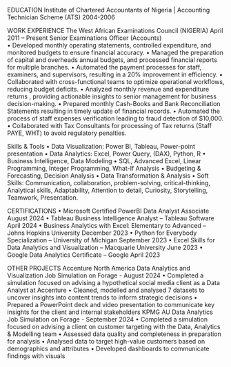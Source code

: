 EDUCATION
Institute of Chartered Accountants of Nigeria | Accounting Technician Scheme (ATS)	2004-2006

WORK EXPERIENCE
The West African Examinations Council (NIGERIA) 	April 2011 – Present
Senior Examinations Officer (Accounts)	           
•	Developed monthly operating statements, controlled expenditure, and monitored budgets to ensure financial accuracy.
•	Managed the preparation of capital and overheads annual budgets, and processed financial reports for multiple branches.
•	Automated the payment processes for staff, examiners, and supervisors, resulting in a 20% improvement in efficiency.
•	Collaborated with cross-functional teams to optimize operational workflows, reducing budget deficits.
•	Analyzed monthly revenue and expenditure returns , providing actionable insights to senior management for business decision-making. 
•	Prepared monthly Cash-Books and Bank Reconciliation Statements resulting in timely update of financial records.
•	Automated the process of staff expenses verification leading to fraud detection of $10,000.
•	Collaborated with Tax Consultants for processing of Tax returns (Staff PAYE, WHT) to avoid regulatory penalties.  

Skills & Tools
•  Data Visualization: Power BI, Tableau, Power-point presentation
•  Data Analytics: Excel, Power Query, (DAX), Python, R
•  Business Intelligence, Data Modeling
•  SQL, Advanced Excel, Linear Programming, Integer Programming, What-If Analysis
•  Budgeting & Forecasting, Decision Analysis
•  Data Transformation & Analysis
•	Soft Skills: Communication, collaboration, problem-solving, critical-thinking, Analytical skills, Adaptability, Attention to detail, Curiosity, Storytelling, Teamwork, Presentation.

CERTIFICATIONS
•	Microsoft Certified PowerBI Data Analyst Associate                                                                                August 2024
•	Tableau Business Intelligence Analyst – Tableau Software                                                                     April 2024
•	Business Analytics with Excel: Elementary to Advanced – Johns Hopkins University                         December 2023
•	Python for Everybody Specialization – University of Michigan                                                               September 2023
•	Excel Skills for Data Analytics and Visualization – Macquarie University                                              June 2023
•	Google Data Analytics Certificate – Google                                                                                                April 2023

OTHER PROJECTS 
Accenture North America Data Analytics and Visualization Job Simulation on Forage - August 2024
•	Completed a simulation focused on advising a hypothetical social media client as a Data Analyst at Accenture
•	Cleaned, modelled and analysed 7 datasets to uncover insights into content trends to inform strategic decisions
•	Prepared a PowerPoint deck and video presentation to communicate key insights for the client and internal stakeholders
KPMG AU Data Analytics Job Simulation on Forage - September 2024
•	Completed a simulation focused on advising a client on customer targeting with the Data, Analytics & Modelling team
•	Assessed data quality and completeness in preparation for analysis
•	Analysed data to target high-value customers based on demographics and attributes
•	Developed dashboards to communicate findings with visuals




